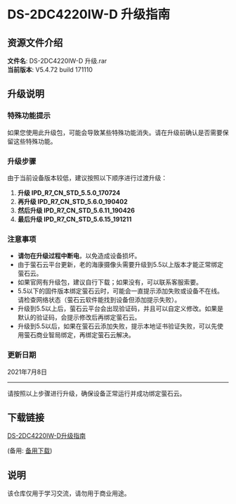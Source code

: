 # DS-2DC4220IW-D 升级指南

## 资源文件介绍

**文件名**: DS-2DC4220IW-D 升级.rar  
**当前版本**: V5.4.72 build 171110

## 升级说明

### 特殊功能提示

如果您使用此升级包，可能会导致某些特殊功能消失。请在升级前确认是否需要保留这些特殊功能。

### 升级步骤

由于当前设备版本较低，建议按照以下顺序进行过渡升级：

1. **升级 IPD_R7_CN_STD_5.5.0_170724**
2. **再升级 IPD_R7_CN_STD_5.6.0_190402**
3. **然后升级 IPD_R7_CN_STD_5.6.11_190426**
4. **最后升级 IPD_R7_CN_STD_5.6.15_191211**

### 注意事项

- **请勿在升级过程中断电**，以免造成设备损坏。
- 由于萤石云平台更新，老的海康摄像头需要升级到5.5以上版本才能正常绑定萤石云。
- 如果官网有升级包，建议自行下载；如果没有，可以联系客服索要。
- 5.5以下的固件版本绑定萤石云时，可能会一直提示添加失败或设备不在线。请检查网络状态（萤石云软件能找到设备但添加提示失败）。
- 升级到5.5以上后，萤石云平台会出现验证码，并且可以自定义修改。如果是默认的验证码，会提示修改后再绑定萤石云。
- 升级到5.5以后，如果在萤石云添加失败，提示本地证书验证失败，可以先使用萤石商业智局绑定，再绑定萤石云解决。

### 更新日期

2021年7月8日

---

请按照以上步骤进行升级，确保设备正常运行并成功绑定萤石云。

## 下载链接
[DS-2DC4220IW-D升级指南](https://pan.quark.cn/s/2c473ad574c9) 

(备用: [备用下载](https://pan.baidu.com/s/127s2gH7JgpwT0ZugHNATMw?pwd=1234))

## 说明

该仓库仅用于学习交流，请勿用于商业用途。
